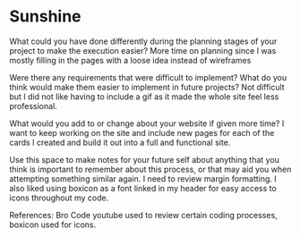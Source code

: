 # Sunshine
What could you have done differently during the planning stages of your project to make the execution easier?
More time on planning since I was mostly filling in the pages with a loose idea instead of wireframes

Were there any requirements that were difficult to implement? What do you think would make them easier to implement in future projects?
Not difficult but I did not like having to include a gif as it made the whole site feel less professional.

What would you add to or change about your website if given more time?
I want to keep working on the site and include new pages for each of the cards I created and build it out into a full and functional site.

Use this space to make notes for your future self about anything that you think is important to remember about this process, or that may aid you when attempting something similar again.
I need to review margin formatting. I also liked using boxicon as a font linked in my header for easy access to icons throughout my code.

References: Bro Code youtube used to review certain coding processes, boxicon used for icons.
